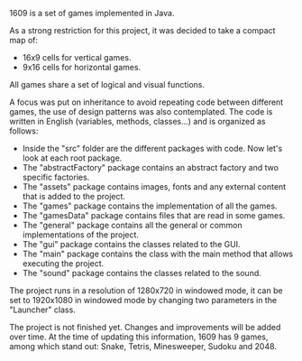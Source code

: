 1609 is a set of games implemented in Java.

As a strong restriction for this project, it was decided to take a compact map of:
- 16x9 cells for vertical games.
- 9x16 cells for horizontal games.

All games share a set of logical and visual functions.

A focus was put on inheritance to avoid repeating code between different games, the use of design patterns was also contemplated.
The code is written in English (variables, methods, classes...) and is organized as follows:
- Inside the "src" folder are the different packages with code. Now let's look at each root package.
- The "abstractFactory" package contains an abstract factory and two specific factories.
- The "assets" package contains images, fonts and any external content that is added to the project.
- The "games" package contains the implementation of all the games.
- The "gamesData" package contains files that are read in some games.
- The "general" package contains all the general or common implementations of the project.
- The "gui" package contains the classes related to the GUI.
- The "main" package contains the class with the main method that allows executing the project.
- The "sound" package contains the classes related to the sound.

The project runs in a resolution of 1280x720 in windowed mode, it can be set to 1920x1080 in windowed mode by changing two parameters in the "Launcher" class.

The project is not finished yet. Changes and improvements will be added over time.
At the time of updating this information, 1609 has 9 games, among which stand out: Snake, Tetris, Minesweeper, Sudoku and 2048.
